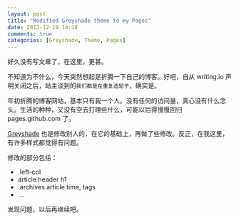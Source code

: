 ```yaml
---
layout: post
title: "Modified Greyshade theme to my Pages"
date: 2013-12-19 14:18
comments: true
categories: [Greyshade, Theme, Pages]
---
```


好久没有写文章了，在这里，更甚。

不知道为不什么，今天突然想起是折腾一下自己的博客。好吧，自从 writing.io 声明关闭之后，站主谈到的`我们都是在重复造轮子`，确实是。

年初折腾的博客网站，基本只有我一个人。没有任何的访问量，真心没有什么念头。生活的种种，又没有空去打理些什么，可能以后得慢慢回归 pages.github.com 了。

[Greyshade](https://github.com/shashankmehta/greyshade) 也是修改别人的，在它的基础上，再做了些修改。反正，在我这里，有许多样式都觉得有问题。

修改的部分包括：

* .left-col 
* article header h1
* .archives article time, tags
* ...

发现问题，以后再继续吧。
